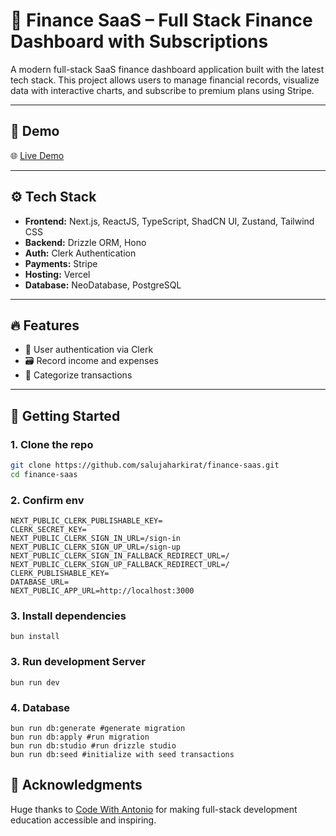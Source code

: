 # 🚀 Finance SaaS – Full Stack Finance Dashboard with Subscriptions

A modern full-stack SaaS finance dashboard application built with the latest tech stack. This project allows users to manage financial records, visualize data with interactive charts, and subscribe to premium plans using Stripe.

---

## 📸 Demo

🌐 [Live Demo](https://finance-saas-app-edjb.vercel.app)

---

## ⚙️ Tech Stack

- **Frontend:** Next.js, ReactJS, TypeScript, ShadCN UI, Zustand, Tailwind CSS
- **Backend:** Drizzle ORM, Hono
- **Auth:** Clerk Authentication
- **Payments:** Stripe
- **Hosting:** Vercel
- **Database:** NeoDatabase, PostgreSQL

---

## 🔥 Features

- 🔐 User authentication via Clerk
- 🗃️ Record income and expenses
- 📁 Categorize transactions

---

## 🚀 Getting Started

### 1. Clone the repo

```bash
git clone https://github.com/salujaharkirat/finance-saas.git
cd finance-saas
```

### 2. Confirm env
```
NEXT_PUBLIC_CLERK_PUBLISHABLE_KEY=
CLERK_SECRET_KEY=
NEXT_PUBLIC_CLERK_SIGN_IN_URL=/sign-in
NEXT_PUBLIC_CLERK_SIGN_UP_URL=/sign-up
NEXT_PUBLIC_CLERK_SIGN_IN_FALLBACK_REDIRECT_URL=/
NEXT_PUBLIC_CLERK_SIGN_UP_FALLBACK_REDIRECT_URL=/
CLERK_PUBLISHABLE_KEY=
DATABASE_URL=
NEXT_PUBLIC_APP_URL=http://localhost:3000
```

### 3. Install dependencies
`bun install`

### 3. Run development Server
`bun run dev`

### 4. Database

```
bun run db:generate #generate migration 
bun run db:apply #run migration
bun run db:studio #run drizzle studio
bun run db:seed #initialize with seed transactions
```

## 🙌 Acknowledgments 
Huge thanks to [Code With Antonio](https://www.youtube.com/@codewithantonio) for making full-stack development education accessible and inspiring.



